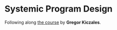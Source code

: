 # Systemic Program Design

Following along [the course](https://www.edx.org/course/how-code-simple-data-ubcx-htc1x) by **Gregor Kiczales**.
